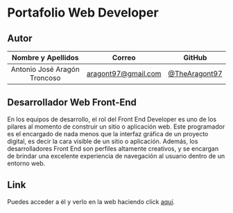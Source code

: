 # Portafolio Web Developer

## Autor

| **Nombre y Apellidos** |         **Correo**         |               **GitHub**               |
| :--------------------: | :------------------------: | :------------------------------------: |
|  Antonio José Aragón Troncoso  | aragont97@gmail.com | [@TheAragont97](https://github.com/TheAragont97) |

## Desarrollador Web Front-End

En los equipos de desarrollo, el rol del Front End Developer es uno de los pilares al momento de construir un sitio o aplicación web. Este programador es el encargado de nada menos que la interfaz gráfica de un proyecto digital, es decir la cara visible de un sitio o aplicación. Además, los desarrolladores Front End son perfiles altamente creativos, y se encargan de brindar una excelente experiencia de navegación al usuario dentro de un entorno web.

## Link

Puedes acceder a él y verlo en la web haciendo click [aquí](https://github.com/TheAragont97/portafolio.git).

